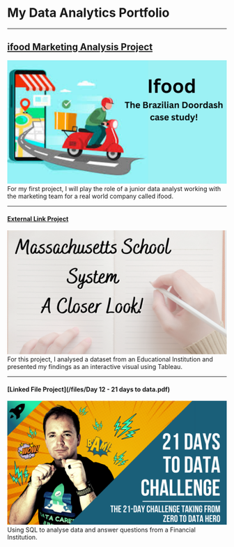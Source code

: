 # My Data Analytics Portfolio

---

## [ifood Marketing Analysis Project](/ifood_marketing_analysis)
<img src="images/Ifood%20The%20Brazilian%20Doordash%20case%20study!.png?raw=true"/>
For my first project, I will play the role of a junior data analyst working with the marketing team for a real world company called ifood.


---
#### [External Link Project]([https://www.linkedin.com/pulse/massachusetts-public-schools-look-inside-zeina-eze])
[<img src="images/maschool.png?raw=true"/>](https://www.linkedin.com/pulse/massachusetts-public-schools-look-inside-zeina-eze)
For this project, I analysed a dataset from an Educational Institution and presented my findings as an interactive visual using Tableau.


---
#### [Linked File Project](/files/Day 12 - 21 days to data.pdf)
<img src="images/21 Days To Data Challenge.png?raw=true"/>
Using SQL to analyse data and answer questions from a Financial Institution. 


